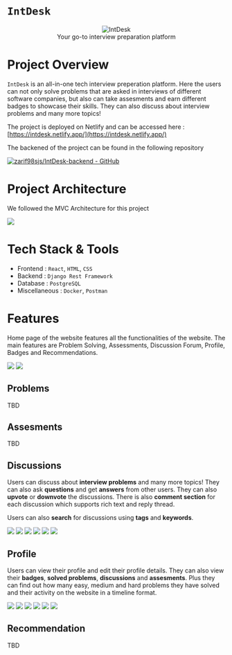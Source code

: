 # **`IntDesk`**

<p align='center'>
<img alt="IntDesk" src="logo/logo1.png" />
<br/>
Your go-to interview preparation platform
</p>

# **Project Overview**

`IntDesk` is an all-in-one tech interview preperation platform. Here the users can not only solve problems that are asked in interviews of different software companies, but also can take assesments and earn different badges to showcase their skills. They can also discuss about interview problems and many more topics!

The project is deployed on Netlify and can be accessed here : [https://intdesk.netlify.app/](https://intdesk.netlify.app/)

The backened of the project can be found in the following repository 

[![zarif98sjs/IntDesk-backend - GitHub](https://gh-card.dev/repos/zarif98sjs/IntDesk-backend.svg)](https://github.com/zarif98sjs/IntDesk-backend)

# **Project Architecture**

We followed the MVC Architecture for this project

![](architecture/architecture.png)

# **Tech Stack & Tools**

- Frontend : `React`, `HTML`, `CSS`
- Backend : `Django Rest Framework`
- Database : `PostgreSQL`
- Miscellaneous : `Docker`, `Postman` 
  
# **Features**

Home page of the website features all the functionalities of the website. The main features are Problem Solving, Assessments, Discussion Forum, Profile, Badges and Recommendations.

![](Miscellaneous/images/home_1.png)
![](Miscellaneous/images/home_2.png)

## Problems

TBD

## Assesments

TBD

## Discussions

Users can discuss about **interview problems** and many more topics! They can also ask **questions** and get **answers** from other users. They can also **upvote** or **downvote** the discussions. There is also **comment section** for each discussion which supports rich text and reply thread.

Users can also **search** for discussions using **tags** and **keywords**.

![](Miscellaneous/images/discussion_1.png)
![](Miscellaneous/images/discussion_2.png)
![](Miscellaneous/images/discussion_3.png)
![](Miscellaneous/images/discussion_4.png)
![](Miscellaneous/images/discussion_5.png)
![](Miscellaneous/images/discussion_6.png)

## Profile

Users can view their profile and edit their profile details. They can also view their **badges**, **solved problems**, **discussions** and **assesments**. Plus they can find out how many easy, medium and hard problems they have solved and their activity on the website in a timeline format.

![](Miscellaneous/images/profile_1.png)
![](Miscellaneous/images/profile_2.png)
![](Miscellaneous/images/profile_3.png)
![](Miscellaneous/images/profile_4.png)
![](Miscellaneous/images/profile_5.png)
![](Miscellaneous/images/profile_6.png)

## Recommendation

TBD
